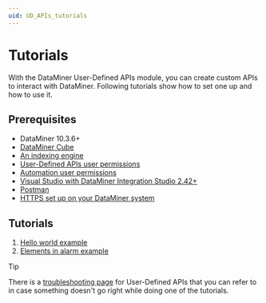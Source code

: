```yaml
---
uid: UD_APIs_tutorials
---
```


# Tutorials

With the DataMiner User-Defined APIs module, you can create custom APIs to interact with DataMiner. Following tutorials show how to set one up and how to use it.

## Prerequisites

- DataMiner 10.3.6+
- [DataMiner Cube](https://community.dataminer.services/dataminer-cube-installer/)
- [An indexing engine](xref:Indexing_Database)
- [User-Defined APIs user permissions](xref:DataMiner_user_permissions#modules--user-defined-apis)
- [Automation user permissions](xref:DataMiner_user_permissions#modules--automation)
- [Visual Studio with DataMiner Integration Studio 2.42+](xref:Installing_and_configuring_the_software)
- [Postman](https://www.postman.com/downloads/)
- [HTTPS set up on your DataMiner system](xref:Setting_up_HTTPS_on_a_DMA)

## Tutorials

1. [Hello world example](xref:UD_APIs_Hello_world_tutorial)
1. [Elements in alarm example](xref:UD_APIs_Elements_in_alarm_tutorial)

> [!TIP]
> There is a [troubleshooting page](xref:UD_APIs_Troubleshooting) for User-Defined APIs that you can refer to in case something doesn't go right while doing one of the tutorials.
